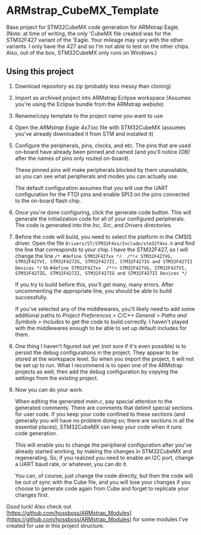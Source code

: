 # ARMstrap_CubeMX_Template
Base project for STM32CubeMX code generation for ARMstrap Eagle.
(Note: at time of writing, the only 'CubeMX file created was for
the STM32F427 variant of the 'Eagle. Your mileage may vary with
the other variants. I only have the 427 and so I'm not able to 
test on the other chips. Also, out of the box, STM32CubeMX only
runs on Windows.)

## Using this project
1. Download repository as zip (probably less messy than cloning)
2. Import as archived project into ARMstrap Eclipse workspace
   (Assumes you're using the Eclipse bundle from the ARMstrap
   website)
3. Rename/copy template to the project name you want to use
4. Open the *ARMstrap Eagle 4x7.ioc* file with STM32CubeMX
   (assumes you've already downloaded it from STM and installed it)
5. Configure the peripherals, pins, clocks, and etc. The pins
   that are used on-board have already been pinned and named (and
   you'll notice *(OB)* after the names of pins only routed
   on-board).

   These pinned pins will make peripherals blocked by them
   unavailable, so you can see what peripherals and modes you
   can actually use.

   The default configuration assumes that you
   will use the UART configuration for the FTDI pins and enable
   SPI3 on the pins connected to the on-board flash chip.
6. Once you're done configuring, click the generate code button.
   This will generate the initialization code for all of your
   configured peripherals. The code is generated into the *Inc*,
   *Src*, and *Drivers* directories.
7. Before the code will build, you need to select the platform
   in the CMSIS driver. Open the file `Drivers/ST/STM32F4xx/Include/stm32f4xx.h`
   and find the line that corresponds to your chip. I have the
   STM32F427, so I will change the line
   `/* #define STM32F427xx */  /*!< STM32F427VG, STM32F427VI, STM32F427ZG, STM32F427ZI, STM32F427IG and STM32F427II Devices */`
   to
   `#define STM32F427xx  /*!< STM32F427VG, STM32F427VI, STM32F427ZG, STM32F427ZI, STM32F427IG and STM32F427II Devices */`

   If you try to build before this, you'll get many, many errors.
   After uncommenting the appropriate line, you should be able
   to build successfully.

   If you've selected any of the middlewares, you'll likely need
   to add some additional paths to *Project Preferences > C/C++ General > Paths and Symbols > Includes*
   to get the code to build correctly. I haven't played with
   the middlewares enough to be able to set up default includes
   for them.
8. One thing I haven't figured out yet (not sure if it's even 
   possible) is to persist the debug configurations in the project. 
   They appear to be stored at the workspace level. So when you 
   import the project, it will not be set up to run. What I 
   recommend is to open one of the ARMstrap projects as well, then
   add the debug configuration by copying the settings from the
   existing project. 
9. Now you can do your work. 

   When editing the generated *main.c*,
   pay special attention to the generated comments. There are
   comments that delimit special sections for user code. If you
   keep your code confined to these sections (and generally you
   will have no problem doing so; there are sections in all the
   essential places), STM32CubeMX can keep your code when it runs
   code generation. 

   This will enable you to change the peripheral
   configuration after you've already started working, by making
   the changes in STM32CubeMX and regenerating. So, if you
   realized you need to enable an I2C port, change a UART baud
   rate, or whatever, you can do it.

   You can, of course, just change the code directly, but then
   the code will be out of sync with the Cube file, and you will
   lose your changes if you choose to generate code again from
   Cube and forget to replicate your changes first.

Good luck! Also check out [https://github.com/hossboss/ARMstrap_Modules](https://github.com/hossboss/ARMstrap_Modules)
for some modules I've created for use in this project structure.
